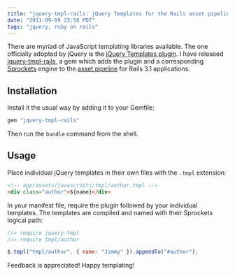 ```yaml
---
title: "jquery-tmpl-rails: jQuery Templates for the Rails asset pipeline"
date: "2011-09-09 23:58 PDT"
tags: "jquery, ruby on rails"
---
```

There are myriad of JavaScript templating libraries available. The one officially adopted by jQuery is the [jQuery Templates plugin](http://api.jquery.com/category/plugins/templates/). I have released [jquery-tmpl-rails](https://github.com/jimmycuadra/jquery-tmpl-rails), a gem which adds the plugin and a corresponding [Sprockets](https://github.com/sstephenson/sprockets) engine to the [asset pipeline](http://guides.rubyonrails.org/asset_pipeline.html) for Rails 3.1 applications.

## Installation

Install it the usual way by adding it to your Gemfile:

~~~ ruby
gem "jquery-tmpl-rails"
~~~

Then run the `bundle` command from the shell.

## Usage

Place individual jQuery templates in their own files with the `.tmpl` extension:

~~~ html
<!-- app/assets/javascripts/tmpl/author.tmpl -->
<div class="author">${name}</div>
~~~

In your manifest file, require the plugin followed by your individual templates. The templates are compiled and named with their Sprockets logical path:

~~~ javascript
//= require jquery-tmpl
//= require tmpl/author

$.tmpl("tmpl/author", { name: "Jimmy" }).appendTo("#author");
~~~

Feedback is appreciated! Happy templating!
